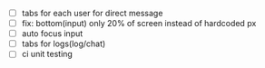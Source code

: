 - [ ] tabs for each user for direct message
- [ ] fix: bottom(input) only 20% of screen instead of hardcoded px
- [ ] auto focus input
- [ ] tabs for logs(log/chat)
- [ ] ci unit testing
